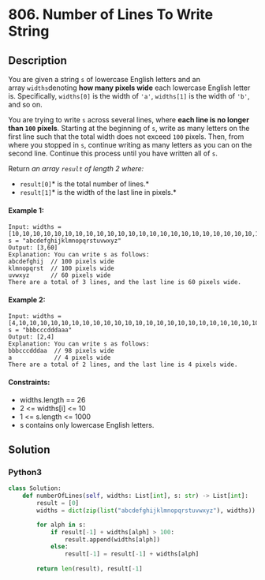 # 806. Number of Lines To Write String


## Description
You are given a string `s` of lowercase English letters and an array `widths`denoting **how many pixels wide** each lowercase English letter is. Specifically, `widths[0]` is the width of `'a'`, `widths[1]` is the width of `'b'`, and so on.

You are trying to write `s` across several lines, where **each line is no longer than **`100`** pixels**. Starting at the beginning of `s`, write as many letters on the first line such that the total width does not exceed `100` pixels. Then, from where you stopped in `s`, continue writing as many letters as you can on the second line. Continue this process until you have written all of `s`.

Return *an array *`result`* of length 2 where:*

-   `result[0]`* is the total number of lines.*
-   `result[1]`* is the width of the last line in pixels.*

#### Example 1:
```
Input: widths = [10,10,10,10,10,10,10,10,10,10,10,10,10,10,10,10,10,10,10,10,10,10,10,10,10,10], s = "abcdefghijklmnopqrstuvwxyz"
Output: [3,60]
Explanation: You can write s as follows:
abcdefghij  // 100 pixels wide
klmnopqrst  // 100 pixels wide
uvwxyz      // 60 pixels wide
There are a total of 3 lines, and the last line is 60 pixels wide.
```

#### Example 2:
```
Input: widths = [4,10,10,10,10,10,10,10,10,10,10,10,10,10,10,10,10,10,10,10,10,10,10,10,10,10], s = "bbbcccdddaaa"
Output: [2,4]
Explanation: You can write s as follows:
bbbcccdddaa  // 98 pixels wide
a            // 4 pixels wide
There are a total of 2 lines, and the last line is 4 pixels wide.
```

#### Constraints:
- widths.length == 26
- 2 <= widths[i] <= 10
- 1 <= s.length <= 1000
- s contains only lowercase English letters.


## Solution

### Python3
```python
class Solution:
    def numberOfLines(self, widths: List[int], s: str) -> List[int]:
        result = [0]
        widths = dict(zip(list("abcdefghijklmnopqrstuvwxyz"), widths))

        for alph in s:
            if result[-1] + widths[alph] > 100:
                result.append(widths[alph])
            else:
                result[-1] = result[-1] + widths[alph]
                
        return len(result), result[-1]
```
